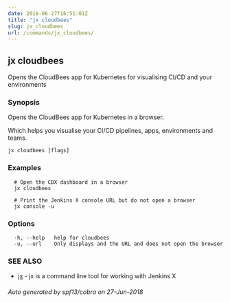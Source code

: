 ```yaml
---
date: 2018-06-27T16:51:01Z
title: "jx cloudbees"
slug: jx_cloudbees
url: /commands/jx_cloudbees/
---
```

## jx cloudbees

Opens the CloudBees app for Kubernetes for visualising CI/CD and your environments

### Synopsis

Opens the CloudBees app for Kubernetes in a browser. 

Which helps you visualise your CI/CD pipelines, apps, environments and teams.

```
jx cloudbees [flags]
```

### Examples

```
  # Open the CDX dashboard in a browser
  jx cloudbees
  
  # Print the Jenkins X console URL but do not open a browser
  jx console -u
```

### Options

```
  -h, --help   help for cloudbees
  -u, --url    Only displays and the URL and does not open the browser
```

### SEE ALSO

* [jx](/commands/jx/)	 - jx is a command line tool for working with Jenkins X

###### Auto generated by spf13/cobra on 27-Jun-2018
